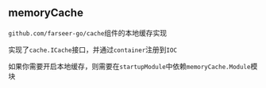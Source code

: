 ## memoryCache
`github.com/farseer-go/cache`组件的本地缓存实现

实现了`cache.ICache`接口，并通过`container`注册到`IOC`

如果你需要开启本地缓存，则需要在`startupModule`中依赖`memoryCache.Module`模块